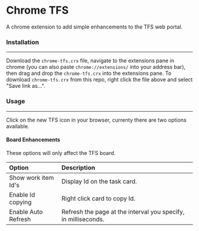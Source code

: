 # Chrome TFS 

A chrome extension to add simple enhancements to the TFS web portal.

### Installation
---

Download the `chrome-tfs.crx` file, navigate to the extensions pane in chrome (you can also paste `chrome://extensions/` into your address bar), then drag and drop the `chrome-tfs.crx` into the extensions pane. To download `chrome-tfs.crx` from this repo, right click the file above and select "Save link as...".

### Usage
---
Click on the new TFS icon in your browser, currenty there are two options available.

#### Board Enhancements
These options will only affect the TFS board.

| Option                | Description                                                    |
|:----------------------|:---------------------------------------------------------------|
| Show work item Id's   | Display Id on the task card.                                   |
| Enable Id copying     | Right click card to copy Id.                                   |
| Enable Auto Refresh   | Refresh the page at the interval you specify, in milliseconds. |